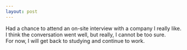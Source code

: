 ```yaml
---
layout: post
---
```

  

Had a chance to attend an on-site interview with a company I really like.  
I think the conversation went well, but really, I cannot be too sure.  
For now, I will get back to studying and continue to work.  